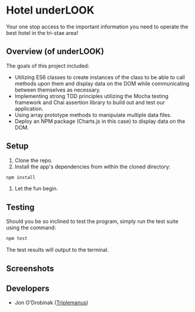 # Hotel underLOOK

Your one stop access to the important information you need to operate the best hotel in the tri-stae area!

## Overview (of underLOOK)

The goals of this project included:
* Utilizing ES6 classes to create instances of the class to be able to call methods upon them and display data on the DOM while communicating between themselves as necessary.
* Implementing strong TDD principles utilizing the Mocha testing framework and Chai assertion library to build out and test our application.
* Using array prototype methods to manipulate multiple data files.
* Deploy an NPM package (Charts.js in this case) to display data on the DOM.
 

## Setup

1. Clone the repo.
1. Install the app's dependencies from within the cloned directory:

```bash
npm install
```
1. Let the fun begin. 

## Testing

Should you be so inclined to test the program, simply run the test suite using the command:

```bash
npm test
```

The test results will output to the terminal.

## Screenshots

## Developers

* Jon O'Drobinak ([Triplemanus](https://github.com/Triplemanus))

